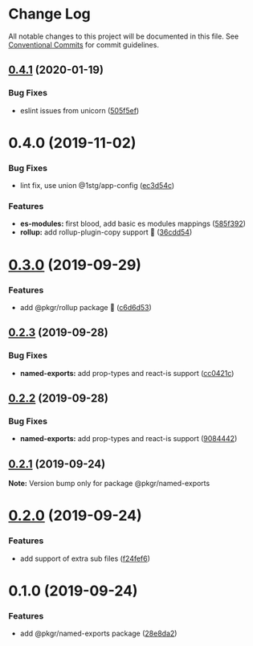 # Change Log

All notable changes to this project will be documented in this file.
See [Conventional Commits](https://conventionalcommits.org) for commit guidelines.

## [0.4.1](https://github.com/rx-ts/pkgr/compare/@pkgr/named-exports@0.4.0...@pkgr/named-exports@0.4.1) (2020-01-19)


### Bug Fixes

* eslint issues from unicorn ([505f5ef](https://github.com/rx-ts/pkgr/commit/505f5ef3197cc239df4ddcdb4e1d4bb197bc6b77))





# 0.4.0 (2019-11-02)


### Bug Fixes

* lint fix, use union @1stg/app-config ([ec3d54c](https://github.com/rx-ts/pkgr/commit/ec3d54cc1765416abb86c23603bedf494648c6cd))


### Features

* **es-modules:** first blood, add basic es modules mappings ([585f392](https://github.com/rx-ts/pkgr/commit/585f392b550c761b90053e7aa07c9835b33cb81a))
* **rollup:** add rollup-plugin-copy support :tada: ([36cdd54](https://github.com/rx-ts/pkgr/commit/36cdd54de912403373834d860eafb2c1b7038239))





# [0.3.0](https://github.com/rx-ts/pkgr/compare/@pkgr/named-exports@0.2.3...@pkgr/named-exports@0.3.0) (2019-09-29)


### Features

* add @pkgr/rollup package :tada: ([c6d6d53](https://github.com/rx-ts/pkgr/commit/c6d6d53))





## [0.2.3](https://github.com/rx-ts/pkgr/compare/@pkgr/named-exports@0.2.2...@pkgr/named-exports@0.2.3) (2019-09-28)


### Bug Fixes

* **named-exports:** add prop-types and react-is support ([cc0421c](https://github.com/rx-ts/pkgr/commit/cc0421c))





## [0.2.2](https://github.com/rx-ts/pkgr/compare/@pkgr/named-exports@0.2.1...@pkgr/named-exports@0.2.2) (2019-09-28)


### Bug Fixes

* **named-exports:** add prop-types and react-is support ([9084442](https://github.com/rx-ts/pkgr/commit/9084442))





## [0.2.1](https://github.com/rx-ts/pkgr/compare/@pkgr/named-exports@0.2.0...@pkgr/named-exports@0.2.1) (2019-09-24)

**Note:** Version bump only for package @pkgr/named-exports





# [0.2.0](https://github.com/rx-ts/pkgr/compare/@pkgr/named-exports@0.1.0...@pkgr/named-exports@0.2.0) (2019-09-24)


### Features

* add support of extra sub files ([f24fef6](https://github.com/rx-ts/pkgr/commit/f24fef6))





# 0.1.0 (2019-09-24)


### Features

* add @pkgr/named-exports package ([28e8da2](https://github.com/rx-ts/pkgr/commit/28e8da2))
